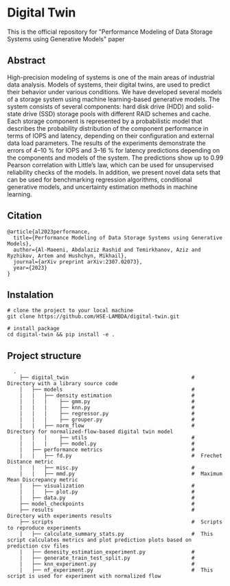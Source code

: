 # Digital Twin

This is the official repository for "Performance Modeling of Data Storage Systems using Generative Models" paper

## Abstract
High-precision modeling of systems is one of the main areas of industrial data
analysis. Models of systems, their digital twins, are used to predict their behavior under various
conditions. We have developed several models of a storage system using machine
learning-based generative models. The system consists of several components: hard disk drive
(HDD) and solid-state drive (SSD) storage pools with different RAID schemes and cache. Each
storage component is represented by a probabilistic model that describes the probability
distribution of the component performance in terms of IOPS and latency, depending on their
configuration and external data load parameters. The results of the experiments demonstrate the
errors of 4–10 % for IOPS and 3–16 % for latency predictions depending on the components and
models of the system. The predictions show up to 0.99 Pearson correlation with Little’s law,
which can be used for unsupervised reliability checks of the models. In addition, we present
novel data sets that can be used for benchmarking regression algorithms, conditional generative
models, and uncertainty estimation methods in machine learning.

## Citation

```
@article{al2023performance,
  title={Performance Modeling of Data Storage Systems using Generative Models},
  author={Al-Maeeni, Abdalaziz Rashid and Temirkhanov, Aziz and Ryzhikov, Artem and Hushchyn, Mikhail},
  journal={arXiv preprint arXiv:2307.02073},
  year={2023}
}
```

## Instalation

```
# clone the project to your local machine
git clone https://github.com/HSE-LAMBDA/digital-twin.git

# install package
cd digital-twin && pip install -e .
```

## Project structure
```
  .
    ├── digital_twin                                        #  Directory with a library source code
    │   ├── models                                          #
    |   |   ├── density estimation                          #
    |   |   |    ├── gmm.py                                 #
    |   |   |    ├── knn.py                                 #
    |   |   |    ├── regressor.py                           #
    |   |   |    ├── grouper.py                             #
    |   |   ├── norm_flow                                   #  Directory for normalized-flow-based digital twin model
    |   |   |    ├── utils                                  #  
    |   |   |    ├── model.py                               #  
    |   ├── performance metrics                             #
    |   |   ├── fd.py                                       #  Frechet Distance metric
    |   |   ├── misc.py                                     # 
    |   |   ├── mmd.py                                      #  Maximum Mean Discrepancy metric 
    |   ├── visualization                                   #
    |   |   ├── plot.py                                     #  
    |   ├── data.py                                         #
    ├── model_checkpoints                                   #
    ├── results                                             #  Directory with experiments results
    ├── scripts                                             #  Scripts to reproduce experiments
    |   ├── calculate_summary_stats.py                      #  This script calculates metrics and plot prediction plots based on prediction csv files
    |   ├── denesity_estimation_experiment.py               #
    |   ├── generate_train_test_split.py                    #
    |   ├── knn_experiment.py                               # 
    |   ├── nf_experiment.py                                #  This script is used for experiment with normalized flow
```

